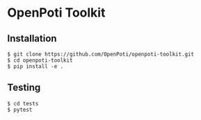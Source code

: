 # OpenPoti Toolkit

## Installation
```
$ git clone https://github.com/OpenPoti/openpoti-toolkit.git
$ cd openpoti-toolkit
$ pip install -e .
```

## Testing
```
$ cd tests
$ pytest
```
